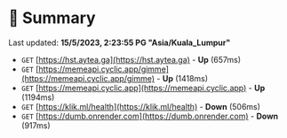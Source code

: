# 📖 Summary
Last updated: **15/5/2023, 2:23:55 PG "Asia/Kuala_Lumpur"**

- `GET` [https://hst.aytea.ga](https://hst.aytea.ga) - **Up** (657ms)
- `GET` [https://memeapi.cyclic.app/gimme](https://memeapi.cyclic.app/gimme) - **Up** (1418ms)
- `GET` [https://memeapi.cyclic.app](https://memeapi.cyclic.app) - **Up** (1194ms)
- `GET` [https://klik.ml/health](https://klik.ml/health) - **Down** (506ms)
- `GET` [https://dumb.onrender.com](https://dumb.onrender.com) - **Down** (917ms)
